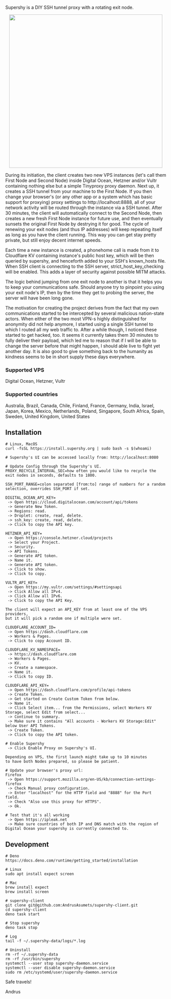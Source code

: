 Supershy is a DIY SSH tunnel proxy with a rotating exit node.

<p align="center">
  <img width="480" src="/src/ui/assets/videos/supershy-recording-3.gif">
</p>

During its initiation, the client creates two new VPS instances (let's call them
First Node and Second Node) inside Digital Ocean, Hetzner and/or Vultr containing
nothing else but a simple Tinyproxy proxy daemon. Next up, it creates a SSH
tunnel from your machine to the First Node. If you then change your browser's
(or any other app or a system which has basic support for proxying) proxy
settings to http://localhost:8888, all of your network activity will be routed
through the instance via a SSH tunnel. After 30 minutes, the client will
automatically connect to the Second Node, then creates a new fresh First Node
instance for future use, and then eventually sunsets the original First Node by
destrying it for good. The cycle of renewing your exit nodes (and thus IP
addresses) will keep repeating itself as long as you have the client running.
This way you can get stay pretty private, but still enjoy decent internet
speeds.

Each time a new instance is created, a phonehome call is made from it to
Cloudflare KV containing instance's public host key, which will be then queried
by supershy, and henceforth added to your SSH's known_hosts file. When SSH
client is connecting to the SSH server, strict_host_key_checking will be
enabled. This adds a layer of security against possible MITM attacks.

The logic behind jumping from one exit node to another is that it helps you to
keep your communications safe. Should anyone try to pinpoint you using your exit
node's IP, then by the time they get to probing the server, the server will have
been long gone.

The motivation for creating the project derives from the fact that my own
communications started to be intercepted by several malicious nation-state
actors. When either of the two most VPN-s highly distinguished for anonymity did
not help anymore, I started using a single SSH tunnel to which I routed all my
web traffic to. After a while though, I noticed these started to get hacked,
too. It seems it currently takes them 30 minutes to fully deliver their payload,
which led me to reason that if I will be able to change the server before that
might happen, I should able live to fight yet another day. It is also good to
give something back to the humanity as kindness seems to be in short supply
these days everywhere.

### Supported VPS
Digital Ocean, Hetzner, Vultr

### Supported countries
Australia, Brazil, Canada, Chile, Finland, France, Germany, India, Israel, Japan, Korea, Mexico, Netherlands, Poland, Singapore, South Africa, Spain, Sweden, United Kingdom, United States

## Installation

```
# Linux, MacOS
curl -fsSL https://install.supershy.org | sudo bash -s $(whoami)
```

```
# Supershy's UI can be accessed locally from: http://localhost:8080
```

```
# Update Config through the Supershy's UI.
PROXY_RECYCLE_INTERVAL_SEC=how often you would like to recycle the exit nodes in seconds, defaults to 1800.

SSH_PORT_RANGE=colon separated [from:to] range of numbers for a random selection, overrides SSH_PORT if set.

DIGITAL_OCEAN_API_KEY=
 -> Open https://cloud.digitalocean.com/account/api/tokens
 -> Generate New Token.
 -> Regions: read.
 -> Droplet: create, read, delete.
 -> ssh_key: create, read, delete.
 -> Click to copy the API key.

HETZNER_API_KEY=
 -> Open https://console.hetzner.cloud/projects
 -> Select your Project.
 -> Security.
 -> API Tokens.
 -> Generate API token.
 -> Name it.
 -> Generate API token.
 -> Click to show.
 -> Click to copy.

VULTR_API_KEY=
 -> Open https://my.vultr.com/settings/#settingsapi
 -> Click Allow all IPv4.
 -> Click Allow all IPv6.
 -> Click to copy the API Key.

The client will expect an API_KEY from at least one of the VPS providers,
but it will pick a random one if multiple were set.

CLOUDFLARE_ACCOUNT_ID=
 -> Open https://dash.cloudflare.com
 -> Workers & Pages.
 -> Click to copy Account ID.

CLOUDFLARE_KV_NAMESPACE=
 -> https://dash.cloudflare.com
 -> Workers & Pages.
 -> KV.
 -> Create a namespace.
 -> Name it.
 -> Click to copy ID.

CLOUDFLARE_API_KEY=
 -> Open https://dash.cloudflare.com/profile/api-tokens
 -> Create Token.
 -> Get started on Create Custom Token from below.
 -> Name it.
 -> Click Select item... from the Permissions, select Workers KV Storage, select Edit from select...
 -> Continue to summary.
 -> Make sure it contains "All accounts - Workers KV Storage:Edit" below User API Tokens.
 -> Create Token.
 -> Click to copy the API token.
```

```
# Enable Supershy
 -> Click Enable Proxy on Supershy's UI.

Depending on VPS, the first launch might take up to 10 minutes
to have both Nodes prepared, so please be patient.
```

```
# Update your browser's proxy url:
Firefox
 -> Open https://support.mozilla.org/en-US/kb/connection-settings-firefox
 -> Check Manual proxy configuration. 
 -> Enter "localhost" for the HTTP field and "8888" for the Port field.
 -> Check "Also use this proxy for HTTPS".
 -> Ok.
```

```
# Test that it's all working
 -> Open https://ipleak.net
 -> Make sure countries of both IP and DNS match with the region of Digital Ocean your supershy is currently connected to.
```

## Development
```
# Deno
https://docs.deno.com/runtime/getting_started/installation
```

```
# Linux
sudo apt install expect screen

# Mac
brew install expect
brew install screen
```

```
# supershy-client
git clone git@github.com:AndrusAsumets/supershy-client.git
cd supershy-client
deno task start
```

```
# Stop supershy
deno task stop
```

```
# Log
tail -f ~/.supershy-data/logs/*.log
```

```
# Uninstall
rm -rf ~/.supershy-data
rm -rf /usr/bin/supershy
systemctl --user stop supershy-daemon.service
systemctl --user disable supershy-daemon.service
sudo rm /etc/systemd/user/supershy-daemon.service
```

Safe travels!

Andrus
